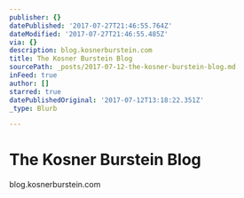 ```yaml
---
publisher: {}
datePublished: '2017-07-27T21:46:55.764Z'
dateModified: '2017-07-27T21:46:55.485Z'
via: {}
description: blog.kosnerburstein.com
title: The Kosner Burstein Blog
sourcePath: _posts/2017-07-12-the-kosner-burstein-blog.md
inFeed: true
author: []
starred: true
datePublishedOriginal: '2017-07-12T13:18:22.351Z'
_type: Blurb

---
```

# The Kosner Burstein Blog

blog.kosnerburstein.com